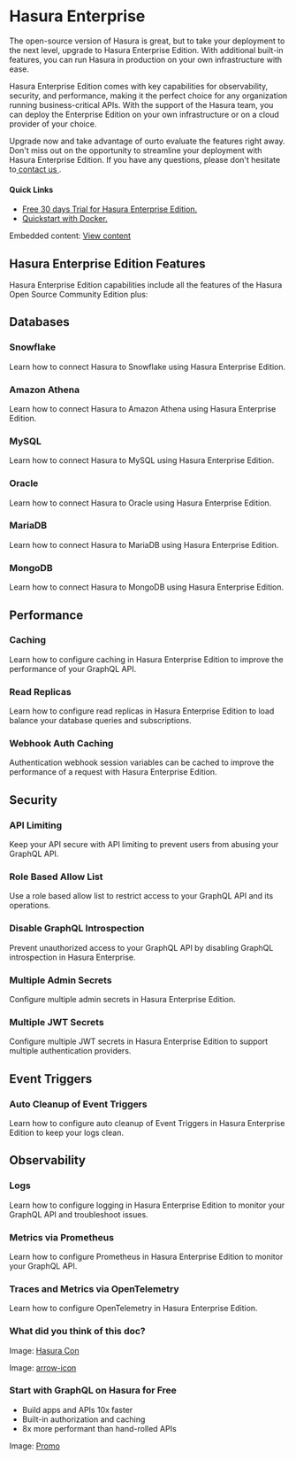 # Hasura Enterprise

The open-source version of Hasura is great, but to take your deployment to the next level, upgrade to Hasura Enterprise Edition. With additional built-in features, you can run Hasura in production on your own infrastructure with ease.

Hasura Enterprise Edition comes with key capabilities for observability, security, and performance, making it the perfect choice for any organization running business-critical APIs. With the support of the Hasura team, you can deploy the Enterprise Edition on your own infrastructure or on a cloud provider of your choice.

Upgrade now and take advantage of ourto evaluate the features right away. Don't miss out on the opportunity to streamline your deployment with Hasura Enterprise Edition. If you have any questions, please don't hesitate to[ contact us ](mailto:sales@hasura.io).

#### Quick Links

- [ Free 30 days Trial for Hasura Enterprise Edition. ](https://hasura.io/docs/latest/enterprise/try-hasura-enterprise-edition/)
- [ Quickstart with Docker. ](https://hasura.io/docs/latest/enterprise/getting-started/quickstart-docker/)


Embedded content: [ View content ](https://www.youtube.com/embed/QE3mTzE9a3o?enablejsapi=1&origin=https://hasura.io)

## Hasura Enterprise Edition Features​

Hasura Enterprise Edition capabilities include all the features of the Hasura Open Source Community Edition plus:

## Databases​

### Snowflake

Learn how to connect Hasura to Snowflake using Hasura Enterprise Edition.

### Amazon Athena

Learn how to connect Hasura to Amazon Athena using Hasura Enterprise Edition.

### MySQL

Learn how to connect Hasura to MySQL using Hasura Enterprise Edition.

### Oracle

Learn how to connect Hasura to Oracle using Hasura Enterprise Edition.

### MariaDB

Learn how to connect Hasura to MariaDB using Hasura Enterprise Edition.

### MongoDB

Learn how to connect Hasura to MongoDB using Hasura Enterprise Edition.

## Performance​

### Caching

Learn how to configure caching in Hasura Enterprise Edition to improve the performance of your GraphQL API.

### Read Replicas

Learn how to configure read replicas in Hasura Enterprise Edition to load balance your database queries and subscriptions.

### Webhook Auth Caching

Authentication webhook session variables can be cached to improve the performance of a request with Hasura Enterprise Edition.

## Security​

### API Limiting

Keep your API secure with API limiting to prevent users from abusing your GraphQL API.

### Role Based Allow List

Use a role based allow list to restrict access to your GraphQL API and its operations.

### Disable GraphQL Introspection

Prevent unauthorized access to your GraphQL API by disabling GraphQL introspection in Hasura Enterprise.

### Multiple Admin Secrets

Configure multiple admin secrets in Hasura Enterprise Edition.

### Multiple JWT Secrets

Configure multiple JWT secrets in Hasura Enterprise Edition to support multiple authentication providers.

## Event Triggers​

### Auto Cleanup of Event Triggers

Learn how to configure auto cleanup of Event Triggers in Hasura Enterprise Edition to keep your logs clean.

## Observability​

### Logs

Learn how to configure logging in Hasura Enterprise Edition to monitor your GraphQL API and troubleshoot issues.

### Metrics via Prometheus

Learn how to configure Prometheus in Hasura Enterprise Edition to monitor your GraphQL API.

### Traces and Metrics via OpenTelemetry

Learn how to configure OpenTelemetry in Hasura Enterprise Edition.

### What did you think of this doc?

Image: [ Hasura Con ](https://res.cloudinary.com/dh8fp23nd/image/upload/v1686154570/hasura-con-2023/has-con-light-date_r2a2ud.png)

Image: [ arrow-icon ](https://res.cloudinary.com/dh8fp23nd/image/upload/v1683723549/main-web/chevron-right_ldbi7d.png)

### Start with GraphQL on Hasura for Free

- Build apps and APIs 10x faster
- Built-in authorization and caching
- 8x more performant than hand-rolled APIs


Image: [ Promo ](https://hasura.io/docs/assets/images/hasura-free-ff60e409244e0ea12b5a3045d1a9096b.png)